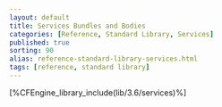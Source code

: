```yaml
---
layout: default
title: Services Bundles and Bodies
categories: [Reference, Standard Library, Services]
published: true
sorting: 90
alias: reference-standard-library-services.html
tags: [reference, standard library]
---
```



[%CFEngine_library_include(lib/3.6/services)%]

